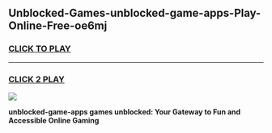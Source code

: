 
## Unblocked-Games-unblocked-game-apps-Play-Online-Free-oe6mj
<h3>
<a href="https://premium76.site?title=unblocked-game-apps&ref=26A">CLICK TO PLAY</a></h3>
<hr>

<h3>
<a href="https://premium76.site?title=unblocked-game-apps&ref=26A">CLICK 2 PLAY</a>
  
</h3>

<a href="https://premium76.site?title=unblocked-game-apps&ref=26A"><img src="https://clearcache.store/games.png"></a>


**unblocked-game-apps games unblocked: Your Gateway to Fun and Accessible Online Gaming**
